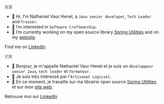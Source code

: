 🇬🇧
- 👋 Hi, I’m Nathaniel Vaur Henel, a `Java senior developer`, `Tech Leader` and `Trainer`.
- 👀 I’m interested in `Software Craftmanship`.
- 🌱 I’m currently working on my open source library [Spring Utilities](https://github.com/Nathaniel-Vaur-Henel/spring-utilities) and on my [website](https://github.com/Nathaniel-Vaur-Henel/nathaniel-vaur-henel.github.io).

Find me on [LinkedIn](https://www.linkedin.com/in/nathaniel-vaur-henel/)

🇫🇷
- 👋 Bonjour, je m'appelle Nathaniel Vaur Henel et je suis un `développeur senior Java`, `tech leader` et `formateur`.
- 👀 Je suis très intéressé par l'`Artisanat Logiciel`.
- 🌱 En ce moment, je travaille sur ma librairie open source [Spring Utilities](https://github.com/Nathaniel-Vaur-Henel/spring-utilities) et sur mon [site web](https://github.com/Nathaniel-Vaur-Henel/nathaniel-vaur-henel.github.io).

Retrouve moi sur [LinkedIn](https://www.linkedin.com/in/nathaniel-vaur-henel/)
